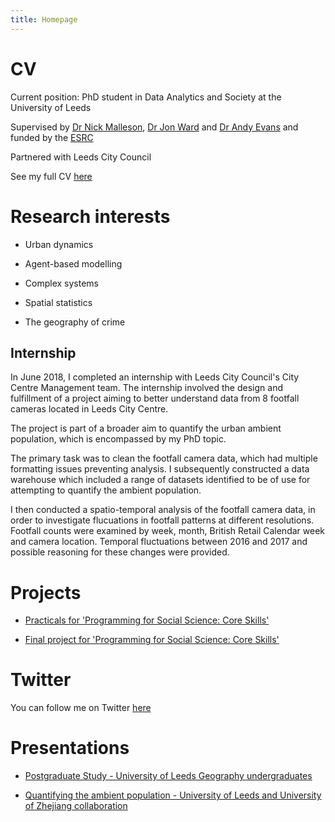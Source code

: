 ```yaml
---
title: Homepage
---
```


# CV


Current position: PhD student in Data Analytics and Society at the University of Leeds


Supervised by [Dr Nick Malleson](http://nickmalleson.co.uk), [Dr Jon Ward](http://www1.maths.leeds.ac.uk/~jaward/) and [Dr Andy Evans](http://www.geog.leeds.ac.uk/people/a.evans/) and funded by the [ESRC](http://www.esrc.ac.uk)

Partnered with Leeds City Council


See my full CV [here](https://annabelelizabethwhipp.github.io/cv)


# Research interests

- Urban dynamics

- Agent-based modelling

- Complex systems

- Spatial statistics

- The geography of crime 



##  Internship

In June 2018, I completed an internship with Leeds City Council's City Centre Management team. The internship involved the design and fulfillment of a project aiming to better understand data from 8 footfall cameras located in Leeds City Centre. 


The project is part of a broader aim to quantify the urban ambient population, which is encompassed by my PhD topic. 


The primary task was to clean the footfall camera data, which had multiple formatting issues preventing analysis. I subsequently constructed a data warehouse which included a range of datasets identified to be of use for attempting to quantify the ambient population. 


I then conducted a spatio-temporal analysis of the footfall camera data, in order to investigate flucuations in footfall patterns at different resolutions. Footfall counts were examined by week, month, British Retail Calendar week and camera location. Temporal fluctuations between 2016 and 2017 and possible reasoning for these changes were provided.



# Projects

- [Practicals for 'Programming for Social Science: Core Skills'](https://annabelelizabethwhipp.github.io/project)
  
- [Final project for 'Programming for Social Science: Core Skills'](https://github.com/annabelelizabethwhipp/Programming-for-Social-Sciences-Project)



# Twitter

You can follow me on Twitter [here](https://twitter.com/AnnabelWhipp)


# Presentations

- [Postgraduate Study - University of Leeds Geography undergraduates](annabelelizabethwhipp.github.io/Presentation.pptx)

- [Quantifying the ambient population - University of Leeds and University of Zhejiang collaboration](annabelelizabethwhipp.github.io/Annabel_Whipp_ZJU_Presentation.pptx)



